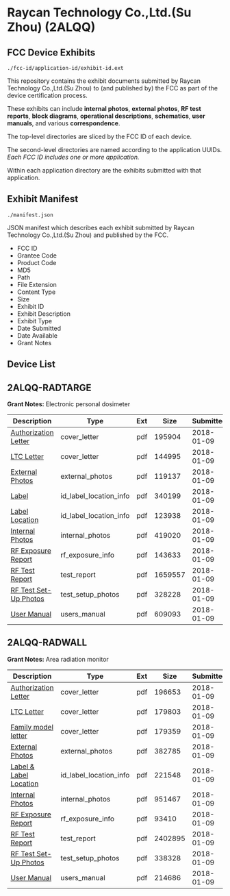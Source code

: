 # Raycan Technology Co.,Ltd.(Su Zhou) (2ALQQ)
## FCC Device Exhibits

```
./fcc-id/application-id/exhibit-id.ext
```

This repository contains the exhibit documents submitted by Raycan Technology Co.,Ltd.(Su Zhou) to (and published by) the FCC as part of the device certification process.

These exhibits can include **internal photos**, **external photos**, **RF test reports**, **block diagrams**, **operational descriptions**, **schematics**, **user manuals**, and various **correspondence**.

The top-level directories are sliced by the FCC ID of each device.

The second-level directories are named according to the application UUIDs. *Each FCC ID includes one or more application.*

Within each application directory are the exhibits submitted with that application. 

## Exhibit Manifest

```
./manifest.json
```

JSON manifest which describes each exhibit submitted by Raycan Technology Co.,Ltd.(Su Zhou) and published by the FCC.

- FCC ID
- Grantee Code
- Product Code
- MD5
- Path
- File Extension
- Content Type
- Size
- Exhibit ID
- Exhibit Description
- Exhibit Type
- Date Submitted
- Date Available
- Grant Notes

## Device List
## 2ALQQ-RADTARGE
**Grant Notes:** Electronic personal dosimeter

| Description | Type | Ext | Size | Submitted | Available |
| ----------- | ---- | --- | ---- | --------- | --------- |
| [Authorization Letter](2ALQQ-RADTARGE/cd81a568a29da02dca6d205aa60469aa/3705560.pdf) | cover_letter | pdf | 195904 | 2018-01-09 | 2018-01-09 |
| [LTC Letter](2ALQQ-RADTARGE/cd81a568a29da02dca6d205aa60469aa/3705561.pdf) | cover_letter | pdf | 144995 | 2018-01-09 | 2018-01-09 |
| [External Photos](2ALQQ-RADTARGE/cd81a568a29da02dca6d205aa60469aa/3705562.pdf) | external_photos | pdf | 119137 | 2018-01-09 | 2018-01-09 |
| [Label](2ALQQ-RADTARGE/cd81a568a29da02dca6d205aa60469aa/3705563.pdf) | id_label_location_info | pdf | 340199 | 2018-01-09 | 2018-01-09 |
| [Label Location](2ALQQ-RADTARGE/cd81a568a29da02dca6d205aa60469aa/3705564.pdf) | id_label_location_info | pdf | 123938 | 2018-01-09 | 2018-01-09 |
| [Internal Photos](2ALQQ-RADTARGE/cd81a568a29da02dca6d205aa60469aa/3705565.pdf) | internal_photos | pdf | 419020 | 2018-01-09 | 2018-01-09 |
| [RF Exposure Report](2ALQQ-RADTARGE/cd81a568a29da02dca6d205aa60469aa/3705567.pdf) | rf_exposure_info | pdf | 143633 | 2018-01-09 | 2018-01-09 |
| [RF Test Report](2ALQQ-RADTARGE/cd81a568a29da02dca6d205aa60469aa/3705569.pdf) | test_report | pdf | 1659557 | 2018-01-09 | 2018-01-09 |
| [RF Test Set-Up Photos](2ALQQ-RADTARGE/cd81a568a29da02dca6d205aa60469aa/3705570.pdf) | test_setup_photos | pdf | 328228 | 2018-01-09 | 2018-01-09 |
| [User Manual](2ALQQ-RADTARGE/cd81a568a29da02dca6d205aa60469aa/3705571.pdf) | users_manual | pdf | 609093 | 2018-01-09 | 2018-01-09 |
## 2ALQQ-RADWALL
**Grant Notes:** Area radiation monitor

| Description | Type | Ext | Size | Submitted | Available |
| ----------- | ---- | --- | ---- | --------- | --------- |
| [Authorization Letter](2ALQQ-RADWALL/8c7f6a2f62a2def9c96edfb7c4d06679/3705644.pdf) | cover_letter | pdf | 196653 | 2018-01-09 | 2018-01-09 |
| [LTC Letter](2ALQQ-RADWALL/8c7f6a2f62a2def9c96edfb7c4d06679/3705646.pdf) | cover_letter | pdf | 179803 | 2018-01-09 | 2018-01-09 |
| [Family model letter](2ALQQ-RADWALL/8c7f6a2f62a2def9c96edfb7c4d06679/3705647.pdf) | cover_letter | pdf | 179359 | 2018-01-09 | 2018-01-09 |
| [External Photos](2ALQQ-RADWALL/8c7f6a2f62a2def9c96edfb7c4d06679/3705648.pdf) | external_photos | pdf | 382785 | 2018-01-09 | 2018-01-09 |
| [Label & Label Location](2ALQQ-RADWALL/8c7f6a2f62a2def9c96edfb7c4d06679/3705650.pdf) | id_label_location_info | pdf | 221548 | 2018-01-09 | 2018-01-09 |
| [Internal Photos](2ALQQ-RADWALL/8c7f6a2f62a2def9c96edfb7c4d06679/3705651.pdf) | internal_photos | pdf | 951467 | 2018-01-09 | 2018-01-09 |
| [RF Exposure Report](2ALQQ-RADWALL/8c7f6a2f62a2def9c96edfb7c4d06679/3705653.pdf) | rf_exposure_info | pdf | 93410 | 2018-01-09 | 2018-01-09 |
| [RF Test Report](2ALQQ-RADWALL/8c7f6a2f62a2def9c96edfb7c4d06679/3705655.pdf) | test_report | pdf | 2402895 | 2018-01-09 | 2018-01-09 |
| [RF Test Set-Up Photos](2ALQQ-RADWALL/8c7f6a2f62a2def9c96edfb7c4d06679/3705656.pdf) | test_setup_photos | pdf | 338328 | 2018-01-09 | 2018-01-09 |
| [User Manual](2ALQQ-RADWALL/8c7f6a2f62a2def9c96edfb7c4d06679/3705657.pdf) | users_manual | pdf | 214686 | 2018-01-09 | 2018-01-09 |
